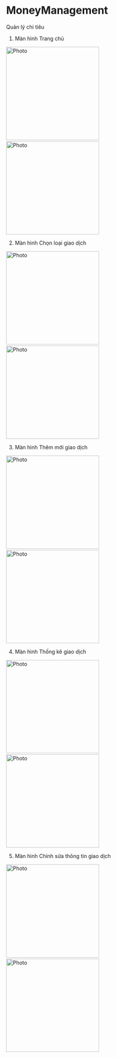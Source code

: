 # MoneyManagement
 Quản lý chi tiêu

1. Màn hình Trang chủ
 
<img src="https://user-images.githubusercontent.com/51352139/108980239-0b470680-76be-11eb-9a27-fb797121cae6.jpg" alt="Photo" width="250" /> &nbsp;&nbsp;&nbsp;&nbsp; <img src="https://user-images.githubusercontent.com/51352139/108980244-0c783380-76be-11eb-8b6b-90ea449762cf.jpg" alt="Photo" width="250" />



2. Màn hình Chọn loại giao dịch

<img src="https://user-images.githubusercontent.com/51352139/108980246-0d10ca00-76be-11eb-9196-64549cded069.jpg" alt="Photo" width="250" /> &nbsp;&nbsp;&nbsp;&nbsp; <img src="https://user-images.githubusercontent.com/51352139/108980248-0da96080-76be-11eb-9743-c8dbe982c897.jpg" alt="Photo" width="250" />



3. Màn hình Thêm mới giao dịch

<img src="https://user-images.githubusercontent.com/51352139/108980249-0da96080-76be-11eb-9a68-9c8994f86934.jpg" alt="Photo" width="250" /> &nbsp;&nbsp;&nbsp;&nbsp; <img src="https://user-images.githubusercontent.com/51352139/108980251-0e41f700-76be-11eb-966c-474d87e70358.jpg" alt="Photo" width="250" />



4. Màn hình Thống kê giao dịch

<img src="https://user-images.githubusercontent.com/51352139/108980254-0eda8d80-76be-11eb-9c0e-96c2a7de933b.jpg" alt="Photo" width="250" /> &nbsp;&nbsp;&nbsp;&nbsp; <img src="https://user-images.githubusercontent.com/51352139/108980256-0eda8d80-76be-11eb-8f2a-e19213349bc0.jpg" alt="Photo" width="250" />



5. Màn hình Chỉnh sửa thông tin giao dịch

<img src="https://user-images.githubusercontent.com/51352139/108980259-0f732400-76be-11eb-86d9-95ac71a3e98a.jpg" alt="Photo" width="250" /> &nbsp;&nbsp;&nbsp;&nbsp; <img src="https://user-images.githubusercontent.com/51352139/108980262-100bba80-76be-11eb-8f7a-7e78bca61a3f.jpg" alt="Photo" width="250" />
